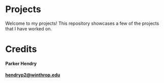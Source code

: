 # Projects
Welcome to my projects! This repository showcases a few of the projects that I have worked on.

# Credits
#### Parker Hendry
#### hendryp2@winthrop.edu
